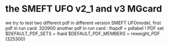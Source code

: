 #   the SMEFT UFO v2_1 and v3 MGcard
we try to test two different pdf in different version SMEFT UFOmodel, 
first  pdf  in run card:
320900
another pdf in run card :
lhapdf = pdlabel ! PDF set
$DEFAULT_PDF_SETS = lhaid
$DEFAULT_PDF_MEMBERS = reweight_PDF
(325300)
